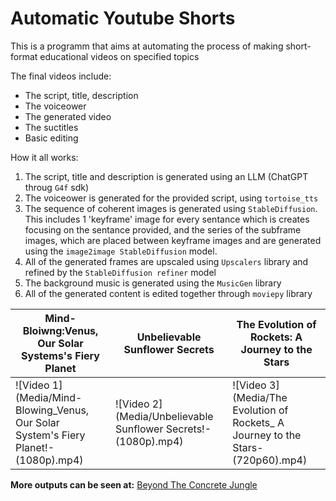 # Automatic Youtube Shorts

This is a programm that aims at automating the process of making short-format educational videos on specified topics

The final videos include:
+ The script, title, description
+ The voiceower
+ The generated video
+ The suctitles
+ Basic editing


How it all works:

1) The script, title and description is generated using an LLM (ChatGPT throug `G4f` sdk)
2) The voiceower is generated for the provided script, using `tortoise_tts` 
3) The sequence of coherent images is generated using `StableDiffusion`. This includes 1 'keyframe' image for every sentance which is creates
focusing on the sentance provided, and the series of the subframe images, which are placed between keyframe images and are generated using
the `image2image StableDiffusion` model.
4) All of the generated frames are upscaled using `Upscalers` library and refined by the `StableDiffusion refiner` model
5) The background music is generated using the `MusicGen` library
6) All of the generated content is edited together through `moviepy` library



| Mind-Bloiwng:Venus, Our Solar Systems's Fiery Planet | Unbelievable Sunflower Secrets | The Evolution of Rockets: A Journey to the Stars |
|---|---|---|
|![Video 1](Media/Mind-Blowing_Venus, Our Solar System's Fiery Planet!-(1080p).mp4)|![Video 2](Media/Unbelievable Sunflower Secrets!-(1080p).mp4)|![Video 3](Media/The Evolution of Rockets_ A Journey to the Stars-(720p60).mp4)|


**More outputs can be seen at:**
[Beyond The Concrete Jungle](https://www.youtube.com/@BeyondTheConcreteJungle)
